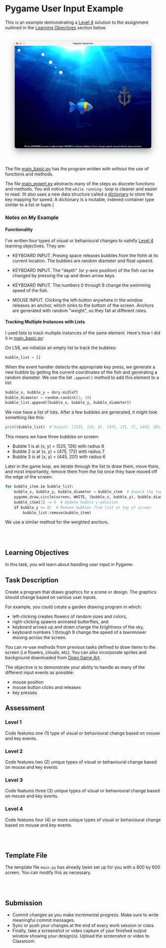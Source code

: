 # Pygame User Input Example
This is an example demonstrating a [Level 4](#level-4) solution to the assignment outlined in the 
[Learning Objectives](#learning-objectives) section below.

![screenshot](images/screenshot.png)

The file [main_basic.py](main_basic.py) has the program written with without the use of functions and methods. 

The file [main_expert.py](main_basic.py) abstracts many of the steps as discrete functions and methods. You will notice the `while running:` loop is cleaner and easier to read. (It also uses a new data structure called a [dictionary](https://www.w3schools.com/python/python_dictionaries.asp) to store the key mapping for speed. A dictionary is a mutable, indexed container type similar to a list or tuple.)

### Notes on My Example
#### Functionality
I've written four types of visual or behavioural changes to satisfy [Level 4](#level-4) learning objectives. They are:

- KEYBOARD INPUT. Presing space releases bubbles from the fishh at its current location. The bubbles are random diameter and float upward. 

- KEYBOARD INPUT. The "depth" (or y-axis position) of the fish can be changed by pressing the up and down arrow keys.

- KEYBOARD INPUT. The numbers 0 through 9 change the swimming speed of the fish.

- MOUSE INPUT. Clicking the left-button anywhere in the window releases an anchor, which sinks to the bottom of the screen. Anchors are generated with random "weight", so they fall at different rates.

#### Tracking Multiple Instances with Lists
I used lists to track multiple instances of the same element. Here's how I did it in [main_basic.py](main_basic.py):

On L58, we initialize an empty list to track the bubbles:

```python
bubble_list = []
```

When the event handler detects the appropriate key press, we generate a new bubble
by getting the current coordinates of the fish and generating a random diameter.
We use the list `.append()` method to add this element to a list:

```python
bubble_x, bubble_y = dory.midleft
bubble_diameter = random.randint(3, 10)
bubble_list.append([bubble_x, bubble_y, bubble_diameter])
```

We now have a list of lists. After a few bubbles are generated, it might look something like this:

```python
print(bubble_list)  # Output: [[525, 126, 8], [475, 171, 7], [445, 201, 6]]
```

This means we have three bubbles on screen:

- Bubble 1 is at (x, y) = (525, 126) with radius 8
- Bubble 2 is at (x, y) = (475, 172) with radius 7
- Bubble 3 is at (x, y) = (445, 201) with radius 6

Later in the game loop, we iterate through the list to draw them, 
move them, and most importantly, remove them from the list once
they have moved off the edge of the screen:

```python
for bubble_item in bubble_list:
    bubble_x, bubble_y, bubble_diameter = bubble_item  # Unpack the tuple
    pygame.draw.circle(screen, WHITE, (bubble_x, bubble_y), bubble_diameter)  # Draw bubble
    bubble_item[1] -= 5  # Update bubble y-position
    if bubble_y <= 0:  # Remove bubbles from list at top of screen
        bubble_list.remove(bubble_item)
```

We use a similar method for the weighted anchors.

<br><br>
## Learning Objectives
In this task, you will learn about handling user input in Pygame.

## Task Description

Create a program that draws graphics for a scene or design. The graphics should change based on various user inputs. 

For example, you could create a garden drawing program in which:

- left-clicking creates flowers of random sizes and colors, 
- right-clicking spawns animated butterflies, and
- keyboard arrows up and down change the brightness of the sky, 
- keyboard numbers 1 through 9 change the speed of a lawnmower moving across the screen.

You can re-use methods from previous tasks defined to draw items to the screen (i.e flowers, clouds, etc). You can also incorporate sprites and background downloaded from [Open Game Art](https://opengameart.org/).

The objective is to demonstrate your ability to handle as many of the different input events as possible:

- mouse position
- mouse button clicks and releases
- key presses

## Assessment
### Level 1
Code features one (1) type of visual or behavioural change based on mouse and key events.

### Level 2
Code features two (2) unique types of visual or behavioural change based on mouse and key events. 

### Level 3
Code features three (3) unique types of visual or behavioural change based on mouse and key events. 

### Level 4
Code features four (4) or more unique types of visual or behavioural change based on mouse and key events. 

<br><br>

## Template File
The template file `main.py` has already been set up for you with a 800 by 600 screen. You can modify this as necessary.


<br><br>
## Submission
- Commit changes as you make incremental progress. Make sure to write meaningful commit messages.
- Sync or push your changes at the end of every work session or class.
- Finally, take a screenshot or video capture of your finished output window showing your design(s). Upload the screenshot or video to Classroom.
